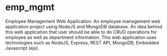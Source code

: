 # emp_mgmt
Employee Management Web Application:
An employee management web application project using NodeJS and MongoDB database. An idea behind this web application that user should be able to do CRUD operations for employee as well as department information. This web application uses technologies such as NodeJS, Express, REST API, MongoDB, Embedded Javascript (ejs). 

